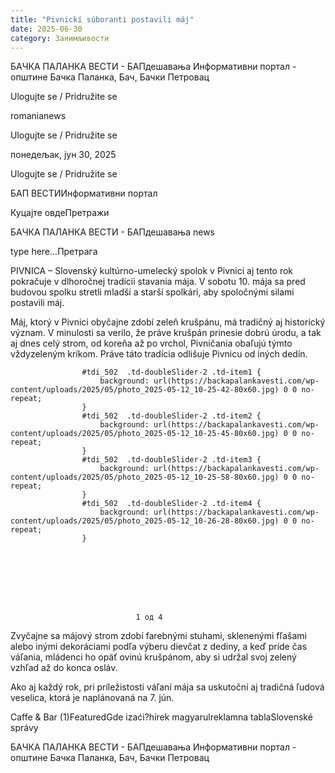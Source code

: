 ```yaml
---
title: "Pivnickí súboranti postavili máj"
date: 2025-06-30
category: Занимљивости
---
```


БАЧКА ПАЛАНКА ВЕСТИ - БАПдешавања Информативни портал - општине Бачка Паланка, Бач, Бачки Петровац

Ulogujte se / Pridružite se

romanianews

Ulogujte se / Pridružite se

понедељак, јун 30, 2025

Ulogujte se / Pridružite se

БАП ВЕСТИИнформативни портал

Куцајте овдеПретражи

БАЧКА ПАЛАНКА ВЕСТИ - БАПдешавања news

type here...Претрага

PIVNICA – Slovenský kultúrno-umelecký spolok v Pivnici aj tento rok pokračuje v dlhoročnej tradícii stavania mája. V sobotu 10. mája sa pred budovou spolku stretli mladší a starší spolkári, aby spoločnými silami postavili máj.

Máj, ktorý v Pivnici obyčajne zdobí zeleň krušpánu, má tradičný aj historický význam. V minulosti sa verilo, že práve krušpán prinesie dobrú úrodu, a tak aj dnes celý strom, od koreňa až po vrchol, Pivničania obaľujú týmto vždyzeleným kríkom. Práve táto tradícia odlišuje Pivnicu od iných dedín.

                
                    
                    #tdi_502  .td-doubleSlider-2 .td-item1 {
                        background: url(https://backapalankavesti.com/wp-content/uploads/2025/05/photo_2025-05-12_10-25-42-80x60.jpg) 0 0 no-repeat;
                    }
                    #tdi_502  .td-doubleSlider-2 .td-item2 {
                        background: url(https://backapalankavesti.com/wp-content/uploads/2025/05/photo_2025-05-12_10-25-45-80x60.jpg) 0 0 no-repeat;
                    }
                    #tdi_502  .td-doubleSlider-2 .td-item3 {
                        background: url(https://backapalankavesti.com/wp-content/uploads/2025/05/photo_2025-05-12_10-25-58-80x60.jpg) 0 0 no-repeat;
                    }
                    #tdi_502  .td-doubleSlider-2 .td-item4 {
                        background: url(https://backapalankavesti.com/wp-content/uploads/2025/05/photo_2025-05-12_10-26-28-80x60.jpg) 0 0 no-repeat;
                    }
                

                
                    
                        
                           

                            
                                1 од 4
                                
                                    
                                    
                                
                            
                        

                        
                            
                                
                    
                        
                            
                                
                            
                            
                        
                    
                    
                        
                            
                                
                            
                            
                        
                    
                    
                        
                            
                                
                            
                            
                        
                    
                    
                        
                            
                                
                            
                            
                        
                    
                            
                        

                        
                            
                                
                    
                        
                    
                    
                        
                    
                    
                        
                    
                    
                        
                    
                            
                        

                    

                
                
Zvyčajne sa májový strom zdobí farebnými stuhami, sklenenými fľašami alebo inými dekoráciami podľa výberu dievčat z dediny, a keď príde čas váľania, mládenci ho opäť ovinú krušpánom, aby si udržal svoj zelený vzhľad až do konca osláv.


Ako aj každý rok, pri príležistosti váľaní mája sa uskutoční aj tradičná ľudová veselica, ktorá je naplánovaná na 7. jún.

Caffe & Bar (1)FeaturedGde izaći?hírek magyarulreklamna tablaSlovenské správy

БАЧКА ПАЛАНКА ВЕСТИ - БАПдешавања Информативни портал - општине Бачка Паланка, Бач, Бачки Петровац
